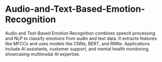 # Audio-and-Text-Based-Emotion-Recognition
Audio and Text-Based Emotion Recognition combines speech processing and NLP to classify emotions from audio and text data. It extracts features like MFCCs and uses models like CNNs, BERT, and RNNs. Applications include AI assistants, customer support, and mental health monitoring, showcasing multimodal AI expertise.
